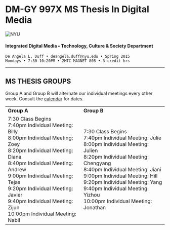 # DM-GY 997X MS Thesis In Digital Media

![NYU](http://ws2.polishedsolid.com/de/nyu_soe_logo.png)
#### Integrated Digital Media • Technology, Culture & Society Department 

    De Angela L. Duff • deangela.duff@nyu.edu • Spring 2015 
    Mondays • 7:30-10:20PM • 2MTC MAGNET 805 • 3 credit hrs

---



## MS THESIS GROUPS

Group A and Group B will alternate our individual meetings every other week. Consult the <a href="dm997X_ms_thesis_calendar.md">calendar</a> for dates.
<table>
<tr>
    <td><strong>Group A</strong></td>
    <td><strong>Group B</strong></td>
</tr>
<tr>
    <td>7:30 Class Begins<br>
    7:40pm  Individual Meeting: Billy<br>
    8:00pm Individual Meeting: Zoey<br>
    8:20pm Individual Meeting: Diana<br>
    8:40pm Individual Meeting: Andrew<br>
    9:00pm Individual Meeting: Tejas<br>
    9:20pm Individual Meeting: Javier<br>
    9:40pm Individual Meeting: Zijun<br>
    10:00pm Individual Meeting: Nabil<br>
    </td>
    <td>7:30 Class Begins<br>
    7:40pm  Individual Meeting: Julie<br>
    8:00pm Individual Meeting: Julien<br>
    8:20pm Individual Meeting: Chengyang<br>
    8:40pm Individual Meeting: Jiani<br>
    9:00pm Individual Meeting: Hill<br>
    9:20pm Individual Meeting: Yang<br>
    9:40pm Individual Meeting: Yizhou<br>
    10:00pm Individual Meeting: Jonathan<br>
    </td>
</tr>
</table>








